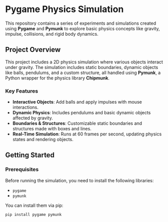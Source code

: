 # Pygame Physics Simulation

This repository contains a series of experiments and simulations created using **Pygame** and **Pymunk** to explore basic physics concepts like gravity, impulse, collisions, and rigid body dynamics.

## Project Overview

This project includes a 2D physics simulation where various objects interact under gravity. The simulation includes static boundaries, dynamic objects like balls, pendulums, and a custom structure, all handled using **Pymunk**, a Python wrapper for the physics library **Chipmunk**.

### Key Features
- **Interactive Objects**: Add balls and apply impulses with mouse interactions.
- **Dynamic Physics**: Includes pendulums and basic dynamic objects affected by gravity.
- **Boundaries & Structures**: Customizable static boundaries and structures made with boxes and lines.
- **Real-Time Simulation**: Runs at 60 frames per second, updating physics states and rendering objects.

## Getting Started

### Prerequisites

Before running the simulation, you need to install the following libraries:
- `pygame`
- `pymunk`

You can install them via pip:

```bash
pip install pygame pymunk
